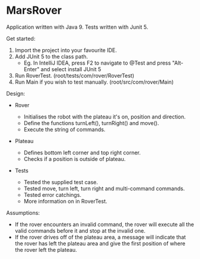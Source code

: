 # MarsRover

Application written with Java 9. Tests written with Junit 5.

Get started: 
1. Import the project into your favourite IDE.
2. Add JUnit 5 to the class path.
    * Eg. In IntelliJ IDEA, press F2 to navigate to @Test and press "Alt-Enter" and select 
    install JUnit 5
3. Run RoverTest. (root/tests/com/rover/RoverTest)
4. Run Main if you wish to test manually. (root/src/com/rover/Main)

Design:
* Rover
    * Initialises the robot with the plateau it's on, position and direction.
    * Define the functions turnLeft(), turnRight() and move().
    * Execute the string of commands. 

* Plateau
    * Defines bottom left corner and top right corner.
    * Checks if a position is outside of plateau.

* Tests
    * Tested the supplied test case.
    * Tested move, turn left, turn right and multi-command commands.
    * Tested error catchings.
    * More information on in RoverTest.

Assumptions:
* If the rover encounters an invalid command, the rover will execute all the valid commands
before it and stop at the invalid one.
* If the rover drives off of the plateau area, a message will indicate that the rover has
left the plateau area and give the first position of where the rover left the plateau.